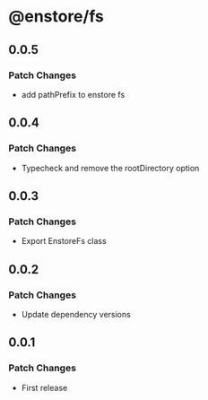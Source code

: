 # @enstore/fs

## 0.0.5

### Patch Changes

- add pathPrefix to enstore fs

## 0.0.4

### Patch Changes

- Typecheck and remove the rootDirectory option

## 0.0.3

### Patch Changes

- Export EnstoreFs class

## 0.0.2

### Patch Changes

- Update dependency versions

## 0.0.1

### Patch Changes

- First release
